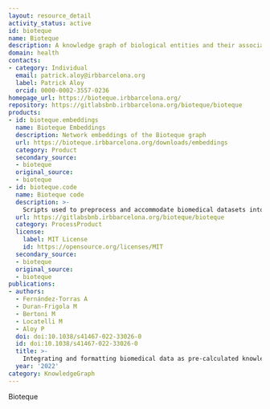 ```yaml
---
layout: resource_detail
activity_status: active
id: bioteque
name: Bioteque
description: A knowledge graph of biological entities and their associations
domain: health
contacts:
- category: Individual
  email: patrick.aloy@irbbarcelona.org
  label: Patrick Aloy
  orcid: 0000-0002-3557-0236
homepage_url: https://bioteque.irbbarcelona.org/
repository: https://gitlabsbnb.irbbarcelona.org/bioteque/bioteque
products:
- id: bioteque.embeddings
  name: Bioteque Embeddings
  description: Network embeddings of the Bioteque graph
  url: https://bioteque.irbbarcelona.org/downloads/embeddings
  category: Product
  secondary_source:
  - bioteque
  original_source:
  - bioteque
- id: bioteque.code
  name: Bioteque code
  description: >-
    Scripts used to preprocess and accommodate biomedical datasets into the knowledge database behind the Bioteque repository.
  url: https://gitlabsbnb.irbbarcelona.org/bioteque/bioteque
  category: ProcessProduct
  license:
    label: MIT License
    id: https://opensource.org/licenses/MIT
  secondary_source:
  - bioteque
  original_source:
  - bioteque
publications:
- authors:
  - Fernández-Torras A
  - Duran-Frigola M
  - Bertoni M
  - Locatelli M
  - Aloy P
  doi: doi:10.1038/s41467-022-33026-0
  id: doi:10.1038/s41467-022-33026-0
  title: >-
    Integrating and formatting biomedical data as pre-calculated knowledge graph embeddings in the Bioteque
  year: '2022'
category: KnowledgeGraph
---
```


Bioteque

